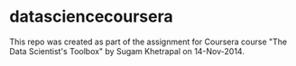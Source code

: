 datasciencecoursera
===================

This repo was created as part of the assignment for Coursera course "The Data Scientist's Toolbox" by Sugam Khetrapal on 14-Nov-2014.

